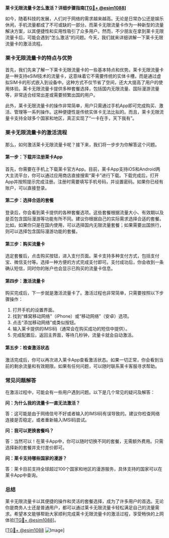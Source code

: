 **莱卡无限流量卡怎么激活？详细步骤指南[[TG💪+ @esim1088](https://t.me/s/esim1088)]**

如今，随着科技的发展，人们对于网络的需求越来越高。无论是日常办公还是娱乐休闲，手机流量都成了不可或缺的一部分。而莱卡无限流量卡作为一种新型的流量解决方案，以其便捷性和实用性吸引了众多用户。然而，不少朋友在拿到莱卡无限流量卡后，可能会遇到“怎么激活”的问题。今天，我们就来详细讲解一下莱卡无限流量卡的激活流程。

### 莱卡无限流量卡的特点与优势

首先，我们先来了解一下莱卡无限流量卡的一些基本特点和优势。莱卡无限流量卡是一种支持eSIM技术的流量卡，这意味着它不需要传统的实体卡槽，而是通过虚拟SIM卡的形式嵌入到设备中。这种方式不仅节省了空间，还大大提高了用户的使用体验。莱卡无限流量卡提供多种套餐选择，包括国内无限流量、国际漫游流量等，非常适合经常出差或需要频繁出国的用户。

此外，莱卡无限流量卡的操作非常简单，用户只需通过手机App即可完成购买、激活、管理等一系列操作。这种便捷性是传统实体卡无法比拟的。而且，莱卡无限流量卡支持全球多个国家和地区，真正实现了“一卡在手，天下我有”。

### 莱卡无限流量卡的激活流程

那么，如何激活莱卡无限流量卡呢？接下来，我们将一步步为你解答这个问题。

#### 第一步：下载并注册莱卡App

首先，你需要在手机上下载莱卡官方App。目前，莱卡App支持iOS和Android两大主流平台，你可以通过应用商店直接搜索“莱卡”进行下载。下载完成后，打开App并按照提示完成注册。注册时需要填写手机号码，并设置密码。如果你已经有账户，可以直接登录。

#### 第二步：选择合适的套餐

登录后，你会看到莱卡提供的各种套餐选项。这些套餐根据流量大小、有效期以及是否包含国际漫游等功能有所不同。建议你根据自己的实际需求选择合适的套餐。比如，如果你只是在国内使用，可以选择国内无限流量套餐；如果需要出国旅行，则可以选择包含国际漫游功能的套餐。

#### 第三步：购买流量卡

选定套餐后，点击购买按钮，进入支付页面。莱卡支持多种支付方式，包括支付宝、微信支付等。选择一种方便的方式完成支付即可。支付成功后，你会收到一条确认短信，同时你的账户也会显示已购买的流量卡信息。

#### 第四步：激活流量卡

购买完成后，下一步就是激活流量卡了。激活过程也非常简单，只需要按照以下步骤操作：

1. 打开手机的设置界面。
2. 找到“蜂窝移动网络”（iPhone）或“移动网络”（安卓）选项。
3. 点击“添加移动网络”或类似按钮。
4. 输入莱卡提供的IMSI码（通常会在购买成功的短信中提供）。
5. 完成配置后，返回主界面，等待几秒钟，流量卡就会自动激活。

#### 第五步：检查激活状态

激活完成后，你可以再次进入莱卡App查看激活状态。如果一切正常，你会看到当前的剩余流量和有效期限。如果有任何问题，可以随时联系莱卡客服寻求帮助。

### 常见问题解答

在激活过程中，可能会有一些用户遇到问题。以下是几个常见的疑问及解答：

**问：为什么我的流量卡一直无法激活？**

答：这可能是由于网络信号不好或者输入的IMSI码有误导致的。建议你检查网络连接是否稳定，或者重新输入IMSI码尝试。

**问：我可以更换套餐吗？**

答：当然可以！在莱卡App中，你可以随时切换不同的套餐，无需额外费用。只需选择新的套餐并支付差价即可。

**问：莱卡支持哪些国家的漫游？**

答：莱卡目前支持全球超过100个国家和地区的漫游服务，具体支持的国家可以在莱卡App中查询。

### 总结

莱卡无限流量卡以其便捷的操作和灵活的套餐选择，成为了许多用户的首选。无论你是商务人士还是普通用户，都可以通过莱卡无限流量卡轻松满足自己的流量需求。希望本文能够帮助大家顺利完成莱卡无限流量卡的激活过程，享受畅快的上网体验[[TG💪+ @esim1088](https://t.me/s/esim1088)]。

[[TG💪+ @esim1088](https://t.me/s/esim1088) ![Image](https://i.postimg.cc/4NQfJmqS/Snipaste-2025-05-13-00-14-12.png)]